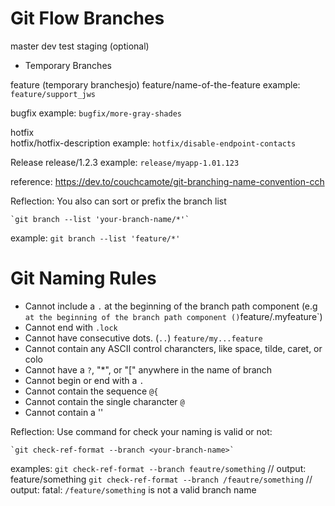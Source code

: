 # Git Flow Branches

master
dev
test
staging (optional)

- Temporary Branches

feature (temporary branchesjo)
feature/name-of-the-feature
example: `feature/support_jws`

bugfix
example: `bugfix/more-gray-shades`

hotfix  
 hotfix/hotfix-description
example: `hotfix/disable-endpoint-contacts`

Release
release/1.2.3
example: `release/myapp-1.01.123`

reference: https://dev.to/couchcamote/git-branching-name-convention-cch

Reflection:
You also can sort or prefix the branch list

    `git branch --list 'your-branch-name/*'`

example: `git branch --list 'feature/*'`

# Git Naming Rules

- Cannot include a `.` at the beginning of the branch path component (e.g `at the beginning of the branch path component ()`feature/.myfeature`)
- Cannot end with `.lock`
- Cannot have consecutive dots. (`..`) `feature/my...feature`
- Cannot contain any ASCII control charancters, like space, tilde, caret, or colo
- Cannot have a `?`, "\*", or "[" anywhere in the name of branch
- Cannot begin or end with a `.`
- Cannot contain the sequence `@{`
- Cannot contain the single charancter `@`
- Cannot contain a '\'

Reflection:
Use command for check your naming is valid or not:

    `git check-ref-format --branch <your-branch-name>`

examples:
`git check-ref-format --branch feautre/something` // output: feature/something
`git check-ref-format --branch /feautre/something` // output: fatal: `/feature/something` is not a valid branch name
